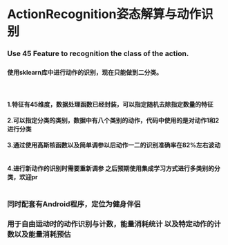 # ActionRecognition姿态解算与动作识别
<h3>Use 45 Feature to recognition the class of the action.<h3>
<h4>使用sklearn库中进行动作的识别，现在只能做到二分类。<h4><br><br>
  1.特征有45维度，数据处理函数已经封装，可以指定随机去除指定数量的特征<br><br>
  2.可以指定分类的类别，数据中有八个类别的动作，代码中使用的是对动作1和2进行分类<br><br>
  3.通过使用高斯核函数以及简单调参以后动作一二的识别准确率在82%左右波动<br><br><br>
  4.进行新动作的识别时需要重新调参
之后预期使用集成学习方式进行多类别的分类，欢迎pr
<br><br>
<h3>同时配套有Android程序，定位为健身伴侣<h3>
用于自由运动时的动作识别与计数，能量消耗统计
以及特定动作的计数以及能量消耗预估
